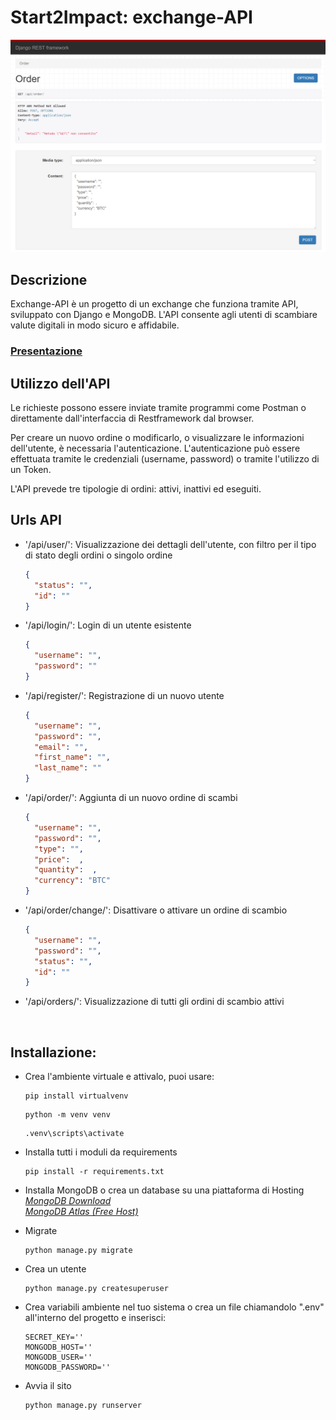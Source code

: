 # Start2Impact: exchange-API
![](anteprima.png)

## Descrizione  
Exchange-API è un progetto di un exchange che funziona tramite API, sviluppato con Django e MongoDB. L'API consente agli utenti di scambiare valute digitali in modo sicuro e affidabile.

### [Presentazione](https://www.canva.com/design/DAFgtwbLMEo/J7SMXxoqk8Kkpfq4wrmmPQ/view?utm_content=DAFgtwbLMEo&utm_campaign=designshare&utm_medium=link&utm_source=publishsharelink)

## Utilizzo dell'API
Le richieste possono essere inviate tramite programmi come Postman o direttamente dall'interfaccia di Restframework dal browser.

Per creare un nuovo ordine o modificarlo, o visualizzare le informazioni dell'utente, è necessaria l'autenticazione. L'autenticazione può essere effettuata tramite le credenziali (username, password) o tramite l'utilizzo di un Token.

L'API prevede tre tipologie di ordini: attivi, inattivi ed eseguiti.
<br>

## Urls API
- '/api/user/': Visualizzazione dei dettagli dell'utente, con filtro per il tipo di stato degli ordini o singolo ordine
  ```json
  {
    "status": "",
    "id": ""
  }
  ```
- '/api/login/': Login di un utente esistente
  ```json
  {
    "username": "",
    "password": ""
  }
  ```
- '/api/register/': Registrazione di un nuovo utente
  ```json
  {
    "username": "",
    "password": "",
    "email": "",
    "first_name": "",
    "last_name": ""
  }
  ```
- '/api/order/': Aggiunta di un nuovo ordine di scambi
  ```json
  {
    "username": "",
    "password": "",
    "type": "",
    "price":  ,
    "quantity":  ,
    "currency": "BTC"
  }
  ```
- '/api/order/change/': Disattivare o attivare un ordine di scambio
  ```json
  {
    "username": "",
    "password": "",
    "status": "",
    "id": ""
  }
  ```
- '/api/orders/': Visualizzazione di tutti gli ordini di scambio attivi
<br>

## Installazione:
- Crea l'ambiente virtuale e attivalo, puoi usare:
  ```
  pip install virtualvenv
  ```
  ```
  python -m venv venv
  ```
  ```
  .venv\scripts\activate
  ```
- Installa tutti i moduli da requirements
  ```
  pip install -r requirements.txt
  ```
- Installa MongoDB o crea un database su una piattaforma di Hosting  
  [*MongoDB Download*](https://www.mongodb.com/try/download/community-kubernetes-operator)  
  [*MongoDB Atlas (Free Host)*](https://www.mongodb.com/cloud/atlas/register)

- Migrate
  ```
  python manage.py migrate
  ```
- Crea un utente
  ```
  python manage.py createsuperuser
  ```
- Crea variabili ambiente nel tuo sistema o crea un file chiamandolo ".env" all'interno del progetto e inserisci:
  ```
  SECRET_KEY=''
  MONGODB_HOST=''
  MONGODB_USER=''
  MONGODB_PASSWORD=''
  ```
- Avvia il sito
  ```
  python manage.py runserver
  ```
